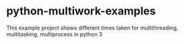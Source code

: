 # python-multiwork-examples
This example project shows different times taken for multithreading, multitasking, multiprocess in python 3
